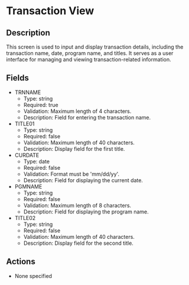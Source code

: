# Transaction View

## Description
This screen is used to input and display transaction details, including the transaction name, date, program name, and titles. It serves as a user interface for managing and viewing transaction-related information.

## Fields
- TRNNAME
  - Type: string
  - Required: true
  - Validation: Maximum length of 4 characters.
  - Description: Field for entering the transaction name.
- TITLE01
  - Type: string
  - Required: false
  - Validation: Maximum length of 40 characters.
  - Description: Display field for the first title.
- CURDATE
  - Type: date
  - Required: false
  - Validation: Format must be 'mm/dd/yy'.
  - Description: Field for displaying the current date.
- PGMNAME
  - Type: string
  - Required: false
  - Validation: Maximum length of 8 characters.
  - Description: Field for displaying the program name.
- TITLE02
  - Type: string
  - Required: false
  - Validation: Maximum length of 40 characters.
  - Description: Display field for the second title.

## Actions
- None specified
